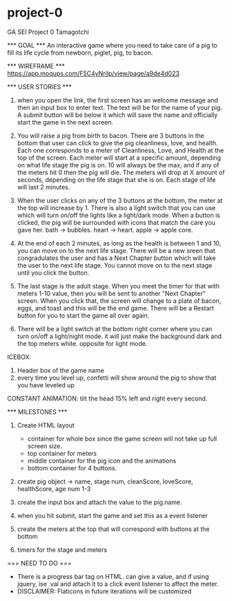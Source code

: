 # project-0

GA SEI Project 0 Tamagotchi



*** GOAL ***
An interactive game where you need to take care of a pig to fill its life cycle from newborn, piglet, pig, to bacon.


*** WIREFRAME ***
https://app.moqups.com/F5C4yNrilp/view/page/a9de4d023 


*** USER STORIES *** 

1. when you open the link, the first screen has an welcome message and then an input box to enter text. The text will be for the name of your pig. A submit button will be below it which will save the name and officially start the game in the next screen.

2. You will raise a pig from birth to bacon. There are 3 buttons in the bottom that user can click to give the pig cleanliness, love, and health. Each one corresponds to a meter of Cleanliness, Love, and Health at the top of the screen. Each meter will start at a specific amount, depending on what life stage the pig is on. 10 will always be the max, and if any of the meters hit 0 then the pig will die. The meters will drop at X amount of seconds, depending on the life stage that she is on. Each stage of life will last 2 minutes.

3. When the user clicks on any of the 3 buttons at the bottom, the meter at the top will increase by 1. There is also a light switch that you can use which will turn on/off the lights like a light/dark mode. When a button is clicked, the pig will be surrounded with icons that match the care you gave her. bath -> bubbles. heart -> heart. apple -> apple core.

4. At the end of each 2 minutes, as long as the health is between 1 and 10, you can move on to the next life stage. There will be a new sreen that congradulates the user and has a Next Chapter button which will take the user to the next life stage. You cannot move on to the next stage until you click the button.

5. The last stage is the adult stage. When you meet the timer for that with meters 1-10 value, then you will be sent to another "Next Chapter" screen. When you click that, the screen will change to a plate of bacon, eggs, and toast and this will be the end game. There will be a Restart button for you to start the game all over again.

6. There will be a light switch at the bottom right corner where you can turn on/off a light/night mode. it will just make the background dark and the top meters white. opposite for light mode.

ICEBOX:

1. Header box of the game name
2. every time you level up, confetti will show around the pig to show that you have leveled up

CONSTANT ANIMATION: tilt the head 15% left and right every second.

*** MILESTONES ***

1. Create HTML layout
   - container for whole box since the game screen will not take up full screen size.
   - top container for meters
   - middle container for the pig icon and the animations
   - bottom container for 4 buttons.
2. create pig object -> name, stage num, cleanScore, loveScore, healthScore, age num 1-3
3. create the input box and attach the value to the pig.name.
4. when you hit submit, start the game and set this as a event listener
5. create the meters at the top that will correspond with buttons at the bottom 

6. timers for the stage and meters




=== NEED TO DO === 
- There is a progress bar tag on HTML. can give a value, and if using jquery, ise .val and attach it to a click event listener to affect the meter.
- DISCLAIMER: Flaticons in future iterations will be customized